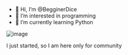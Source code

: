 - 👋 Hi, I’m @BegginerDice
- 👀 I’m interested in programming
- 🌱 I’m currently learning Python

![image](https://www.codewars.com/users/BegginerDice/badges/large)

I just started, so I am here only for community
